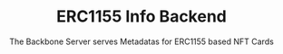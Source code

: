 <h1 align="center">ERC1155 Info Backend</h1>
<p align="center">The Backbone Server serves Metadatas for ERC1155 based NFT Cards</p>
